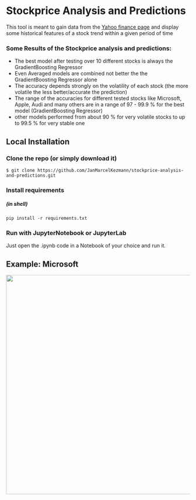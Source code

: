 # Stockprice Analysis and Predictions

<p>This tool is meant to gain data from the <a href="https://finance.yahoo.com">Yahoo finance page</a> and display some historical features of a stock trend within a given period of time</p>

### Some Results of the Stockprice analysis and predictions: 
- The best model after testing over 10 different stocks is always the GradientBoosting Regressor
- Even Averaged models are combined not better the the GradientBoosting Regressor alone
- The accuracy depends strongly on the volatility of each stock (the more volatile the less better/accurate the prediction)
- The range of the accuracies for different tested stocks like Microsoft, Apple, Audi and many others are in a range of 97 - 99.9 % for the best model (GradientBoosting Regressor)
- other models performed from about 90 % for very volatile stocks to up to 99.5 % for very stable one

## Local Installation

### Clone the repo (or simply download it)
```shell
$ git clone https://github.com/JanMarcelKezmann/stockprice-analysis-and-predictions.git
```

### Install requirements
##### (in shell)

```shell
pip install -r requirements.txt
```

### Run with JupyterNotebook or JupyterLab
<p>Just open the .ipynb code in a Notebook of your choice and run it.


## Example: Microsoft
<p align="center">
  <img src="https://user-images.githubusercontent.com/50111329/64119384-0986d600-cd9a-11e9-9e62-d2f7d2822e62.png" width="600px" alt="">
</p>
